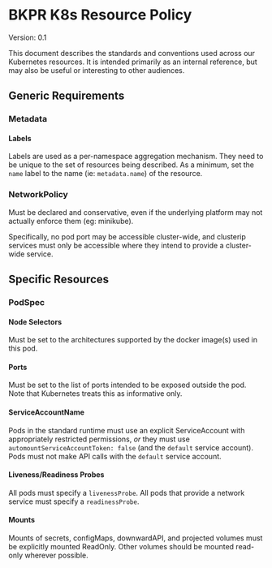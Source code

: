 # BKPR K8s Resource Policy

Version: 0.1

This document describes the standards and conventions used across our
Kubernetes resources.  It is intended primarily as an internal
reference, but may also be useful or interesting to other audiences.

## Generic Requirements

### Metadata

#### Labels

Labels are used as a per-namespace aggregation mechanism.  They need
to be unique to the set of resources being described.  As a minimum,
set the `name` label to the name (ie: `metadata.name`) of the
resource.

### NetworkPolicy

Must be declared and conservative, even if the underlying platform may
not actually enforce them (eg: minikube).

Specifically, no pod port may be accessible cluster-wide, and
clusterip services must only be accessible where they intend to
provide a cluster-wide service.

## Specific Resources

### PodSpec

#### Node Selectors

Must be set to the architectures supported by the docker image(s) used
in this pod.

#### Ports

Must be set to the list of ports intended to be exposed outside the
pod.  Note that Kubernetes treats this as informative only.

#### ServiceAccountName

Pods in the standard runtime must use an explicit ServiceAccount with
appropriately restricted permissions, *or* they must use
`automountServiceAccountToken: false` (and the `default` service
account).  Pods must not make API calls with the `default` service
account.

#### Liveness/Readiness Probes

All pods must specify a `livenessProbe`.  All pods that provide a
network service must specify a `readinessProbe`.

#### Mounts

Mounts of secrets, configMaps, downwardAPI, and projected volumes must
be explicitly mounted ReadOnly.  Other volumes should be mounted
read-only wherever possible.

